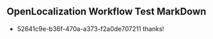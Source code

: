 ## OpenLocalization Workflow Test MarkDown
* 52641c9e-b36f-470a-a373-f2a0de707211 
thanks!<!--HONumber=Mar16_HO3-->
